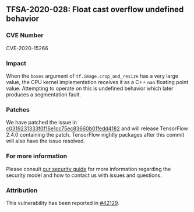 ## TFSA-2020-028: Float cast overflow undefined behavior

### CVE Number
CVE-2020-15266

### Impact
When the `boxes` argument of `tf.image.crop_and_resize` has a very large value,
the CPU kernel implementation receives it as a C++ `nan` floating point value.
Attempting to operate on this is undefined behavior which later produces a
segmentation fault.

### Patches

We have patched the issue in
[c0319231333f0f16e1cc75ec83660b01fedd4182](https://github.com/tensorflow/tensorflow/commit/c0319231333f0f16e1cc75ec83660b01fedd4182)
and will release TensorFlow 2.4.0 containing the patch. TensorFlow nightly
packages after this commit will also have the issue resolved.

### For more information
Please consult [our security
guide](https://github.com/tensorflow/tensorflow/blob/master/SECURITY.md) for
more information regarding the security model and how to contact us with issues
and questions.

### Attribution
This vulnerability has been reported in
[#42129](https://github.com/tensorflow/issues/42129).

